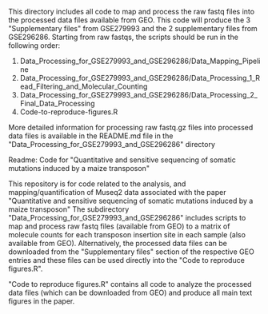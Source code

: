 This directory includes all code to map and process the raw fastq files into the processed data files available from GEO. This code will produce the 3 "Supplementary files" from GSE279993 and the 2 supplementary files from  GSE296286. Starting from raw fastqs, the scripts should be run in the following order:

1. Data_Processing_for_GSE279993_and_GSE296286/Data_Mapping_Pipeline
2. Data_Processing_for_GSE279993_and_GSE296286/Data_Processing_1_Read_Filtering_and_Molecular_Counting
3. Data_Processing_for_GSE279993_and_GSE296286/Data_Processing_2_Final_Data_Processing
4. Code-to-reproduce-figures.R

More detailed information for processing raw fastq.gz files into processed data files is available in the README.md file in the "Data_Processing_for_GSE279993_and_GSE296286" directory 


Readme: Code for "Quantitative and sensitive sequencing of somatic mutations induced by a maize transposon"

This repository is for code related to the analysis, and mapping/quantification of Museq2 data associated with the paper "Quantitative and sensitive sequencing of somatic mutations induced by a maize transposon"
The subdirectory "Data_Processing_for_GSE279993_and_GSE296286" includes scripts to map and process raw fastq files (available from GEO) to a matrix of molecule counts for each transposon insertion site in each sample (also available from GEO). Alternatively, the processed data files can be downloaded from the "Supplementary files" section of the respective GEO entries and these files can be used directly into the "Code to reproduce figures.R".

"Code to reproduce figures.R" contains all code to analyze the processed data files (which can be downloaded from GEO) and produce all main text figures in the paper.
